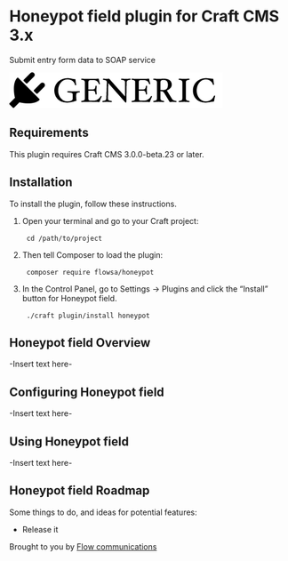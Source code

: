 # Honeypot field plugin for Craft CMS 3.x

Submit entry form data  to SOAP service

![Screenshot](resources/img/plugin-logo.png)

## Requirements

This plugin requires Craft CMS 3.0.0-beta.23 or later.

## Installation

To install the plugin, follow these instructions.

1. Open your terminal and go to your Craft project:

        cd /path/to/project

2. Then tell Composer to load the plugin:

        composer require flowsa/honeypot

3. In the Control Panel, go to Settings → Plugins and click the “Install” button for Honeypot field.
        
        ./craft plugin/install honeypot
## Honeypot field Overview

-Insert text here-

## Configuring Honeypot field

-Insert text here-

## Using Honeypot field

-Insert text here-

## Honeypot field Roadmap

Some things to do, and ideas for potential features:

* Release it

Brought to you by [Flow communications](https://www.flowsa.com)
